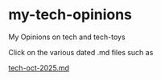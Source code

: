 # my-tech-opinions
My Opinions on tech and tech-toys


Click on the various dated .md files such as 

[tech-oct-2025.md](tech-oct-2025.md)

